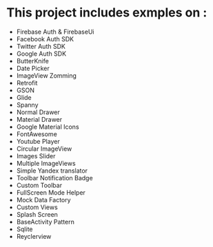 # This project includes exmples on :

- Firebase Auth & FirebaseUi 
- Facebook Auth SDK
- Twitter Auth SDK
- Google Auth SDK 
- ButterKnife 
- Date Picker
- ImageView Zomming 
- Retrofit
- GSON
- Glide
- Spanny
- Normal Drawer
- Material Drawer
- Google Material Icons
- FontAwesome
- Youtube Player
- Circular ImageView
- Images Slider 
- Multiple ImageViews
- Simple Yandex  translator 
- Toolbar Notification Badge
- Custom Toolbar
- FullScreen Mode Helper 
- Mock Data Factory
- Custom Views
- Splash Screen
- BaseActivity Pattern
- Sqlite 
- Reyclerview 
